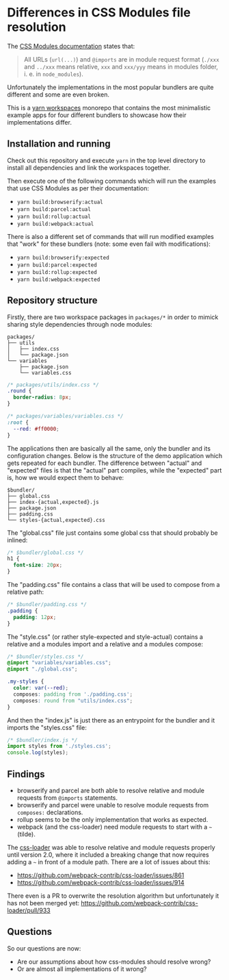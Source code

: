 # Differences in CSS Modules file resolution

The [CSS Modules documentation](https://github.com/css-modules/css-modules) states that:
> All URLs (`url(...)`) and `@imports` are in module request format (`./xxx` and `../xxx` means relative, `xxx` and `xxx/yyy` means in modules folder, i. e. in `node_modules`).

Unfortunately the implementations in the most popular bundlers are quite different and some are even broken.

This is a [yarn workspaces](https://yarnpkg.com/lang/en/docs/workspaces/) monorepo that contains the most minimalistic example apps for four different bundlers to showcase how their implementations differ.

## Installation and running

Check out this repository and execute `yarn` in the top level directory to install all dependencies and link the workspaces together.

Then execute one of the following commands which will run the examples that use CSS Modules as per their documentation:

- `yarn build:browserify:actual`
- `yarn build:parcel:actual`
- `yarn build:rollup:actual`
- `yarn build:webpack:actual`

There is also a different set of commands that will run modified examples that "work" for these bundlers (note: some even fail with modifications):

- `yarn build:browserify:expected`
- `yarn build:parcel:expected`
- `yarn build:rollup:expected`
- `yarn build:webpack:expected`

## Repository structure

Firstly, there are two workspace packages in `packages/*` in order to mimick sharing style dependencies through node modules:

```
packages/
├── utils
│   ├── index.css
│   └── package.json
└── variables
    ├── package.json
    └── variables.css
```

```css
/* packages/utils/index.css */
.round {
  border-radius: 8px;
}
```

```css
/* packages/variables/variables.css */
:root {
  --red: #ff0000;
}
```

The applications then are basically all the same, only the bundler and its configuration changes.
Below is the structure of the demo application which gets repeated for each bundler. The difference between "actual" and "expected" files is that the "actual" part compiles, while the "expected" part is, how we would expect them to behave:

```
$bundler/
├── global.css
├── index-{actual,expected}.js
├── package.json
├── padding.css
└── styles-{actual,expected}.css
```

The "global.css" file just contains some global css that should probably be inlined:

```css
/* $bundler/global.css */
h1 {
  font-size: 20px;
}
```

The "padding.css" file contains a class that will be used to compose from a relative path:

```css
/* $bundler/padding.css */
.padding {
  padding: 12px;
}
```

The "style.css" (or rather style-expected and style-actual) contains a relative and a modules import and a relative and a modules compose:

```css
/* $bundler/styles.css */
@import "variables/variables.css";
@import "./global.css";

.my-styles {
  color: var(--red);
  composes: padding from './padding.css';
  composes: round from "utils/index.css";
}
```

And then the "index.js" is just there as an entrypoint for the bundler and it imports the "styles.css" file:

```javascript
/* $bundler/index.js */
import styles from './styles.css';
console.log(styles);
```

## Findings

- browserify and parcel are both able to resolve relative and module requests from `@imports` statements.
- browserify and parcel were unable to resolve module requests from `composes:` declarations.
- rollup seems to be the only implementation that works as expected.
- webpack (and the css-loader) need module requests to start with a `~` (tilde).

The [css-loader](https://github.com/webpack-contrib/css-loader) was able to resolve relative and module requests properly until version 2.0, where it included a breaking change that now requires adding a `~` in front of a module path. There are a lot of issues about this:
- https://github.com/webpack-contrib/css-loader/issues/861
- https://github.com/webpack-contrib/css-loader/issues/914

There even is a PR to overwrite the resolution algorithm but unfortunately it has not been merged yet: https://github.com/webpack-contrib/css-loader/pull/933


## Questions

So our questions are now:
- Are our assumptions about how css-modules should resolve wrong?
- Or are almost all implementations of it wrong?

